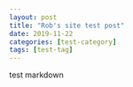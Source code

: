 ```yaml
---
layout: post
title: "Rob's site test post"
date: 2019-11-22
categories: [test-category]
tags: [test-tag]
---
```

test markdown